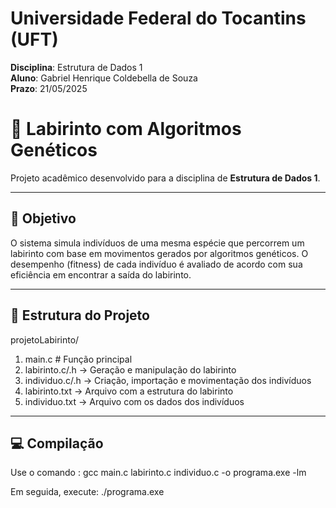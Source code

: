 # Universidade Federal do Tocantins (UFT)

**Disciplina**: Estrutura de Dados 1  
**Aluno**: Gabriel Henrique Coldebella de Souza  
**Prazo**: 21/05/2025

# 🧬 Labirinto com Algoritmos Genéticos

Projeto acadêmico desenvolvido para a disciplina de **Estrutura de Dados 1**.

---

## 🧠 Objetivo

O sistema simula indivíduos de uma mesma espécie que percorrem um labirinto com base em movimentos gerados por algoritmos genéticos. 
O desempenho (fitness) de cada indivíduo é avaliado de acordo com sua eficiência em encontrar a saída do labirinto.

---

## 🧱 Estrutura do Projeto

projetoLabirinto/
1. main.c # Função principal
2. labirinto.c/.h -> Geração e manipulação do labirinto
3. individuo.c/.h -> Criação, importação e movimentação dos indivíduos
4. labirinto.txt -> Arquivo com a estrutura do labirinto
5. individuo.txt -> Arquivo com os dados dos indivíduos

---

## 💻 Compilação

Use o comando :
gcc main.c labirinto.c individuo.c -o programa.exe -lm

Em seguida, execute:
./programa.exe
